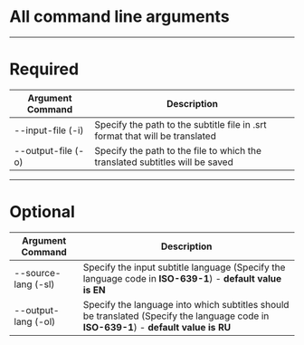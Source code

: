 # All command line arguments
------------------------------------------------------------------------------------------------------------------------------------

# Required
| Argument Command      |                                           Description                                                      |
| --------------------- | ---------------------------------------------------------------------------------------------------------- |
| --input-file  (-i)    | Specify the path to the subtitle file in .srt format that will be translated 								 |
| --output-file (-o)    | Specify the path to the file to which the translated subtitles will be saved              				 |

--------------------------------------------------------------------------------------------------------------------------------------

# Optional
|          Argument Command          |                                                             Description                                                               					       |
| ---------------------------------- | --------------------------------------------------------------------------------------------------------------------------------------------------------------- |
| --source-lang (-sl) | Specify the input subtitle language (Specify the language code in __ISO-639-1__) - **default value is EN**							 									 	       |
| --output-lang (-ol) | Specify the language into which subtitles should be translated (Specify the language code in __ISO-639-1__) - **default value is RU**                			         			   | | 